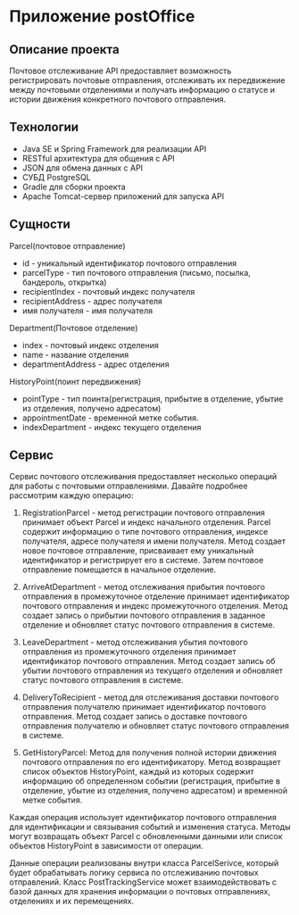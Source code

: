# Приложение postOffice
## Описание проекта

Почтовое отслеживание API предоставляет возможность регистрировать почтовые отправления, отслеживать их передвижение между почтовыми отделениями и получать информацию о статусе и истории движения конкретного почтового отправления.

## Технологии
- Java SE и Spring Framework для реализации API
- RESTful архитектура для общения с API
- JSON  для обмена данных с API
- СУБД PostgreSQL
- Gradle для сборки проекта
- Apache Tomcat-сервер приложений для запуска API

## Сущности
Parcel(почтовое отправление)
- id - уникальный идентификатор почтового отправления
- parcelType - тип почтового отправления (письмо, посылка, бандероль, открытка)
- recipientIndex - почтовый индекс получателя
- recipientAddress - адрес получателя
- имя получателя - имя получателя

Department(Почтовое отделение)
- index - почтовый индекс отделения
- name - название отделения
- departmentAddress - адрес отделения

HistoryPoint(поинт передвижения)
- pointType - тип поинта(регистрация, прибытие в отделение, убытие из отделения, получено адресатом)
- appointmentDate - временной метке события.
- indexDepartment - индекс текущего отделения

## Сервис

Сервис почтового отслеживания предоставляет несколько операций для работы с почтовыми отправлениями. Давайте подробнее рассмотрим каждую операцию:

1. RegistrationParcel - метод регистрации почтового отправления принимает объект Parcel и индекс начального отделения. Parcel содержит информацию о типе почтового отправления, индексе получателя, адресе получателя и имени получателя. Метод создает новое почтовое отправление, присваивает ему уникальный идентификатор и регистрирует его в системе. Затем почтовое отправление помещается в начальное отделение.

2. ArriveAtDepartment - метод отслеживания прибытия почтового отправления в промежуточное отделение принимает идентификатор почтового отправления и индекс промежуточного отделения. Метод создает запись о прибытии почтового отправления в заданное отделение и обновляет статус почтового отправления в системе.

3. LeaveDepartment - метод отслеживания убытия почтового отправления из промежуточного отделения принимает идентификатор почтового отправления. Метод создает запись об убытии почтового отправления из текущего отделения и обновляет статус почтового отправления в системе.

4. DeliveryToRecipient - метод для отслеживания доставки почтового отправления получателю принимает идентификатор почтового отправления. Метод создает запись о доставке почтового отправления получателю и обновляет статус почтового отправления в системе.

5. GetHistoryParcel: Метод для получения полной истории движения почтового отправления по его идентификатору. Метод возвращает список объектов HistoryPoint, каждый из которых содержит информацию об определенном событии (регистрация, прибытие в отделение, убытие из отделения, получено адресатом) и временной метке события.

Каждая операция использует идентификатор почтового отправления для идентификации и связывания событий и изменения статуса. Методы могут возвращать объект Parcel с обновленными данными или список объектов HistoryPoint в зависимости от операции.

Данные операции реализованы внутри класса ParcelSerivce, который будет обрабатывать логику сервиса по отслеживанию почтовых отправлений. Класс PostTrackingService может взаимодействовать с базой данных для хранения информации о почтовых отправлениях, отделениях и их перемещениях.
